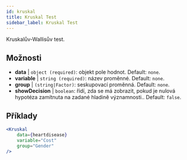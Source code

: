 ```yaml
---
id: kruskal
title: Kruskal Test
sidebar_label: Kruskal Test
---
```


Kruskalův-Wallisův test.

## Možnosti

* __data__ | `object (required)`: objekt pole hodnot. Default: `none`.
* __variable__ | `string (required)`: název proměnné. Default: `none`.
* __group__ | `(string|Factor)`: seskupovací proměnná. Default: `none`.
* __showDecision__ | `boolean`: řídí, zda se má zobrazit, pokud je nulová hypotéza zamítnuta na zadané hladině významnosti.. Default: `false`.


## Příklady

```jsx live
<Kruskal
    data={heartdisease} 
    variable="Cost"
    group="Gender"
/>
```
